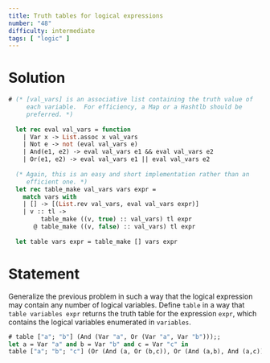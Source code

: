 ```yaml
---
title: Truth tables for logical expressions
number: "48"
difficulty: intermediate
tags: [ "logic" ]
---
```


# Solution

```ocaml
# (* [val_vars] is an associative list containing the truth value of
     each variable.  For efficiency, a Map or a Hashtlb should be
     preferred. *)
  
  let rec eval val_vars = function
    | Var x -> List.assoc x val_vars
    | Not e -> not (eval val_vars e)
    | And(e1, e2) -> eval val_vars e1 && eval val_vars e2
    | Or(e1, e2) -> eval val_vars e1 || eval val_vars e2
  
  (* Again, this is an easy and short implementation rather than an
     efficient one. *)
  let rec table_make val_vars vars expr =
    match vars with
    | [] -> [(List.rev val_vars, eval val_vars expr)]
    | v :: tl ->
         table_make ((v, true) :: val_vars) tl expr
       @ table_make ((v, false) :: val_vars) tl expr
  
  let table vars expr = table_make [] vars expr
```

# Statement

Generalize the previous problem in such a way that the logical
expression may contain any number of logical variables. Define `table`
in a way that `table variables expr` returns the truth table for the
expression `expr`, which contains the logical variables enumerated in
`variables`.

```ocaml
# table ["a"; "b"] (And (Var "a", Or (Var "a", Var "b")));;
let a = Var "a" and b = Var "b" and c = Var "c" in
table ["a"; "b"; "c"] (Or (And (a, Or (b,c)), Or (And (a,b), And (a,c))));;
```
